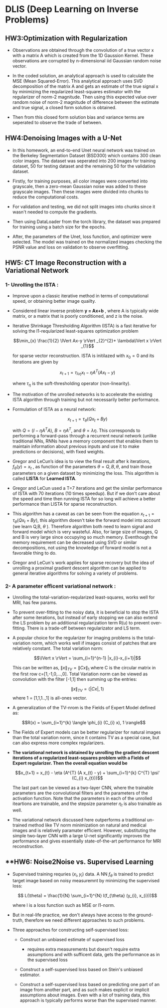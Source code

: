# **DLIS (Deep Learning on Inverse Problems)**

## **HW3:Optimization with Regularization**

- Observations are obtained through the convolution of a true vector x with a matrix A which is created from the 1D Gaussion Kernel. These observations are corrupted by n-dimensional iid Gaussian random noise vector. 

- In the coded solution, an analytical approach is used to calculate the MSE (Mean Squared-Error). This analytical approach uses SVD decomposition of the matrix A and gets an estimate of the true signal x by minimizing the reqularized least-squares estimator with the regularizer of norm-2 magnitude. Then using this expected value over random noise of norm-2 magnitude of difference between the estimate and true signal, a closed form solution is obtained. 

- Then from this closed form solution bias and variance terms are seperated to observe the trade of between. 

## **HW4:Denoising Images with a U-Net**

- In this homework, an end-to-end Unet neural network was trained on the Berkeley Segmentation Dataset (BSD300) which contains 300 clean color images. The dataset was seperated into 200 images for training dataset, 50 for testing dataset and the remaining 50 for the validation dataset.

- Firstly, for training purposes, all color images were converted into grayscale, then a zero-mean Gaussian noise was added to these grayscale images. Then these images were divided into chunks to reduce the computational costs.

- For validation and testing, we did not split images into chunks since it wasn't needed to compute the gradients.

- Then using DataLoader from the torch library, the dataset was prepared for training using a batch size for the epochs.

- After, the parameters of the Unet, loss function, and optimizer were selected. The model was trained on the normalized images checking the PSNR value and loss on validation to observe overfitting.

## **HW5: CT Image Reconstruction with a Variational Network**

### 1- Unrolling the ISTA :

- Improve upon a classic iterative method in terms of computational speed, or obtaining better image quailty.

- Considered linear inverse problem **y = Ax+b** , where A is typically wide matrix, or a matrix that is poorly conditioned, and z is the noise.

- Iterative Shrinkage Thresholding Algorithm (ISTA) is a fast iterative for solving the l1-reqularized least-squares optimization problem 

    $$\min_{x} \frac{1}{2} \lVert Ax-y \rVert _{2}^{2}+ \lambda\lVert x \rVert _{1}$$

    for sparse vector reconstruction. ISTA is initilazed with $x_{0}=0$ and its iterations are given by

    $$x_{t+1}=\tau_{\lambda \eta}x_{t}-\eta A^{T}(Ax_{t}-y)$$

    where $\tau_{\eta}$ is the soft-thresholding operator (non-linearity).

- The motivation of the unrolled networks is to accelerate the existing ISTA algorithm through training but not necessarily better performance.

- Formulation of ISTA as a neural network: 

    $$x_{t+1}=\tau_{\theta}(Qx_{t}+By)$$

    with $Q=(I-\eta A^{T}A)$, $B=\eta A^{T}$, and $\theta=\lambda \eta$. This corresponds to performing a forward-pass through a recurrent neural network (unlike traditional NNs, RNNs have a memory component that enables them to maintain information about previous inputs and use it to make predictions or decisions), with fixed weights.

- Gregor and LeCun’s idea is to view the final result after k iterations, $f_{\theta}(y) = x_{t}$ , as function of the parameters $\theta = {Q, B, \theta}$, and train those parameters on a given dataset by minimizing the loss. This algorithm is called **LISTA** for **Learned ISTA**.

- Gregor and LeCun used a T=7 iterations and get the similar performance of ISTA with 70 iterations (10 times speedup). But if we don't care about the speed and time then running ISTA for so long will achieve a better performance than LISTA for sparse reconstruction.

- This algorithm has a caveat as can be seen from the equation $x_{t+1}=\tau_{\theta}(Qx_{t}+By)$, this algorithm doesn't take the forward model into account (we learn Q,B, $\theta$ ). Therefore algorithm both need to learn signal and forward model which is very wasteful. Also, for large size of images, Q and B is very large since occupying so much memory. Eventhough the memory requirement can be decreased using SVD or similar decompositions, not using the knowledge of forward model is not a favorable thing to do.

- Gregor and LeCun's work applies for sparse recovery but the idea of unrolling a proximal gradient descent algorithm can be applied to general iterative algorithms for solving a variety of problems.

### 2- A parameter efficent variational network :

- Unrolling the total-variation-reqularized least-squares, works well for MRI, has few params.

- To prevent over-fitting to the noisy data, it is beneficial to stop the ISTA after some iterations, but instead of early stopping we can also extend the LS problem by an additional regularization term R(u) to prevent over-fitting. There is a trade-off between regularizator and LS term.

- A popular choice for the regularizer for imaging problems is the total-variation norm, which works well if images consist of patches that are relatively constant. The total variation norm:

    $$\lVert x \rVert  = \sum_{i=1}^{n-1} |x_{i}-x_{i+1}|$$

    This can be written as, $\lVert x \rVert _{TV} = \lVert Cx \rVert _{1}$ where C is the circular matrix in the first row c=[1,-1,0,...,0]. Total Variation norm can be viewed as convolution with the filter [-1,1] then summing up the entries:

    $$\lVert x \rVert _{TV} = \langle |Cx|,1 \rangle$$
    where 1 = [1,1,1..,1] is all-ones vector.

- A generalization of the TV-nrom is the Fields of Expert Model defined as:

$$R(x) = \sum_{i=1}^{k} \langle \phi_{i} (C_{i} x), 1 \rangle$$

- The Fields of Expert models can be better regularizer for natural images than the total variation norm, since it contains TV as a special case, but can also express more complex regularizers.

- **The variational network is obtained by unrolling the gradient descent iterations of a regularized least-squares problem with a Fields of Expert regularizer. Then the overall equation would be**

    $$x_{t+1} = x_{t} - \eta (A^{T} (A x_{t} - y) + \sum_{i=1}^{k} C^{T} \psi' (C_{i} x_{t}))$$

    The last part can be viewed as a two-layer CNN, where the trainable parameters are the convolutional filters and the parameters of the activation function. Note that the parameters in each of the unrolled iteartions are trainable, and the stepsize parameter $\eta _{t}$ is also trainable as well.

- The variational network discussed here outperforms a traditional un-trained method like TV norm minimization on natural and medical images and is relatively paramater efficient. However, substituting the simple two-layer CNN with a large U-net significantly improves the performance and gives essentially state-of-the-art performance for MRI reconstruction.


## **HW6: Noise2Noise vs. Supervised Learning

- Supervised training requries $(x_{i},y_{i})$ data. A NN $f_{\theta}$ is trained to predict target image based on noisy measuremnt by minimizing the supervised loss:

    $$ L(\theta) = \frac{1}{N} \sum_{i=1}^{N} l(f_{\theta} (y_{i}, x_{i}))$$

    where l is a loss function such as MSE or l1-norm.

- But in real-life practice, we don't always have access to the ground-truth, therefore we need different approaches to such problems.

- Three approaches for constructing self-supervised loss:

    - Construct an unbiased estimate of supervised loss

        - requires extra measurements but doesn't require extra assumptions and with sufficent data, gets the performance as in the supervised loss

    - Construct a self-supervised loss based on Stein's unbiased estimator.

    - Construct a self-supervised loss based on predicting one part of an image from another part, and as such makes explicit or implicit assumptions about images. Even with a lot of training data, this approach is typically performs worse than the supervised manner.

